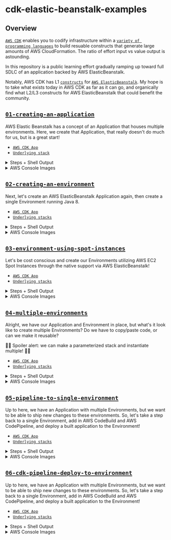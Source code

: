 # cdk-elastic-beanstalk-examples

## Overview

[`AWS CDK`](https://aws.amazon.com/cdk/) enables you to codify infrastructure within a [`variety of programming languages`](https://docs.aws.amazon.com/cdk/latest/guide/work-with.html) to build resuable constructs that generate large amounts of AWS CloudFormation. The ratio of effort input vs value output is astounding.

In this repository is a public learning effort gradually ramping up toward full SDLC of an application backed by AWS ElasticBeanstalk.

Notably, AWS CDK has L1 [`constructs`](https://docs.aws.amazon.com/cdk/latest/guide/constructs.html) for [`AWS ElasticBeanstalk`](https://docs.aws.amazon.com/cdk/api/latest/typescript/api/aws-elasticbeanstalk.html). My hope is to take what exists today in AWS CDK as far as it can go, and organically find what L2/L3 constructs for AWS ElasticBeanstalk that could benefit the community.

## [`01-creating-an-application`](./01-creating-an-application/lib/01-creating-an-application-stack.ts)

AWS Elastic Beanstalk has a concept of an Application that houses multiple environments. Here, we create that Application, that really doesn't do much for us, but is a great start!

- [`AWS CDK App`](./01-creating-an-application/bin/01-creating-an-application..ts)
- [`Underlying stack`](./01-creating-an-application/lib/01-creating-an-application-stack..ts)

<details><summary>Steps + Shell Output</summary>
<p>

```bash
▶ cd 01-creating-an-application
▶ npm i

# Let's validate our synthesized CloudFormation
▶ npm run test

> 01-creating-an-application@0.1.0 test /Users/Bluegrass-Dev/github.com/bluegrass-dev/cdk-elastic-beanstalk-examples/01-creating-an-application
> jest

 PASS  test/01-creating-an-application.test.ts
  ✓ ElasticBeanstalk Application Created (187ms)

Test Suites: 1 passed, 1 total
Tests:       1 passed, 1 total
Snapshots:   0 total
Time:        1.664s, estimated 3s
Ran all test suites.


# 🚢 it!
▶ npm run cdk deploy

> 01-creating-an-application@0.1.0 cdk /Users/Bluegrass-Dev/github.com/bluegrass-dev/cdk-elastic-beanstalk-examples/01-creating-an-application
> cdk "deploy"

CreatingAnApplicationStack: deploying...
CreatingAnApplicationStack: creating CloudFormation changeset...
[██████████████████████████████████████████████████████████] (3/3)


 ✅  CreatingAnApplicationStack

Stack ARN:
arn:aws:cloudformation:us-west-2:140483673113:stack/CreatingAnApplicationStack/d0ed1ea0-c86e-11ea-b97b-06724f918394

# throw it in the 🗑️ when you're done!
▶ npm run cdk destroy

> 01-creating-an-application@0.1.0 cdk /Users/Bluegrass-Dev/github.com/bluegrass-dev/cdk-elastic-beanstalk-examples/01-creating-an-application
> cdk "destroy"

Are you sure you want to delete: CreatingAnApplicationStack (y/n)? y
CreatingAnApplicationStack: destroying...



 ✅  CreatingAnApplicationStack: destroyed
```

</p>
</details>

<details><summary>AWS Console Images</summary>
<p>

### AWS ElasticBeanstalk Application

![AWS ElasticBeanstalk Application](./assets/01-elastic-beanstalk-console.png)

### AWS CloudFormation Console

![AWS CloudFormation Console](./assets/01-cloudformation-console.png)

</p>
</details>

## [`02-creating-an-environment`](./02-creating-an-environment/lib/02-creating-an-environment-stack.ts)

Next, let's create an AWS ElasticBeanstalk Application again, then create a single Environment running Java 8.

- [`AWS CDK App`](./02-creating-an-environment/bin/02-creating-an-environment.ts)
- [`Underlying stacks`](./02-creating-an-environment/lib/02-creating-an-environment-stack.ts)

<details><summary>Steps + Shell Output</summary>
<p>

```bash
▶ cd 02-creating-an-environment
▶ npm i

# Let's validate our synthesized CloudFormation
▶ npm run test

> 02-creating-an-environment@0.1.0 test /Users/Bluegrass-Dev/github.com/bluegrass-dev/cdk-elastic-beanstalk-examples/02-creating-an-environment
> jest

 PASS  test/02-creating-an-environment.test.ts
  ✓ ElasticBeanstalk Application Created (203ms)
  ✓ ElasticBeanstalk Environment Created (119ms)

Test Suites: 1 passed, 1 total
Tests:       2 passed, 2 total
Snapshots:   0 total
Time:        2.58s, estimated 3s
Ran all test suites.

# 🚢 it!
▶ npm run cdk deploy '*'

> 02-creating-an-environment@0.1.0 cdk /Users/Bluegrass-Dev/github.com/bluegrass-dev/cdk-elastic-beanstalk-examples/02-creating-an-environment
> cdk "deploy" "*"

CreatingAnEnvironmentStack: deploying...
CreatingAnEnvironmentStack: creating CloudFormation changeset...


 ✅  CreatingAnEnvironmentStack

Outputs:
CreatingAnEnvironmentStack.EnvironmentUrl = http://awseb-e-9-AWSEBLoa-PMCKHN9GSWUA-1954471332.us-east-1.elb.amazonaws.com

Stack ARN:
arn:aws:cloudformation:us-east-1:858981056259:stack/CreatingAnEnvironmentStack/79f67d20-c874-11ea-ac16-0e58854680da

# throw it in the 🗑️ when you're done!
▶ npm run cdk destroy

> 02-creating-an-environment@0.1.0 cdk /Users/Bluegrass-Dev/github.com/bluegrass-dev/cdk-elastic-beanstalk-examples/02-creating-an-environment
> cdk "destroy"

Are you sure you want to delete: CreatingAnEnvironmentStack (y/n)? y
CreatingAnEnvironmentStack: destroying...
5:47:08 PM | DELETE_IN_PROGRESS   | AWS::CloudFormation::Stack         | CreatingAnEnvironmentStack
5:50:14 PM | DELETE_IN_PROGRESS   | AWS::ElasticBeanstalk::Application | Application

 ✅  CreatingAnEnvironmentStack: destroyed
```

</p>
</details>

<details><summary>AWS Console Images</summary>
<p>

### AWS ElasticBeanstalk Application

![AWS ElasticBeanstalk Application](./assets/02-elastic-beanstalk-console.png)

### AWS CloudFormation Console

![AWS CloudFormation Console](./assets/02-cloudformation-console.pngd)

### The running application

![Running application](./assets/02-running-application.png)

</p>
</details>

## [`03-environment-using-spot-instances`](./03-environment-using-spot-instances/)

Let's be cost conscious and create our Environments utilizing AWS EC2 Spot Instances through the native support via AWS ElasticBeanstalk!

- [`AWS CDK App`](./03-environment-using-spot-instances/bin/03-environment-using-spot-instances.ts)
- [`Underlying stacks`](./03-environment-using-spot-instances/lib/03-environment-using-spot-instances-stack.ts)

<details><summary>Steps + Shell Output</summary>
<p>

```bash
▶ cd 03-environment-using-spot-instances
▶ npm i

# Let's validate our synthesized CloudFormation
▶ npm run test

> 03-environment-using-spot-instances@0.1.0 test /Users/Bluegrass-Dev/github.com/bluegrass-dev/cdk-elastic-beanstalk-examples/03-environment-using-spot-instances
> jest

 PASS  test/03-environment-using-spot-instances.test.ts
  ✓ ElasticBeanstalk Application Created (210ms)
  ✓ ElasticBeanstalk Environment Created (116ms)
  ✓ ElasticBeanstalk Environment is using 100% Spot Instances (118ms)

Test Suites: 1 passed, 1 total
Tests:       3 passed, 3 total
Snapshots:   0 total
Time:        3.806s
Ran all test suites.

# 🚢 it!
▶ npm run cdk deploy '*'

> 03-environment-using-spot-instances@0.1.0 cdk /Users/Bluegrass-Dev/github.com/bluegrass-dev/cdk-elastic-beanstalk-examples/03-environment-using-spot-instances
> cdk "deploy" "*"

EnvironmentUsingSpotInstancesStack: deploying...
EnvironmentUsingSpotInstancesStack: creating CloudFormation changeset...
[██████████████████████████████████████████████████████████] (4/4)



 ✅  EnvironmentUsingSpotInstancesStack

Stack ARN:
arn:aws:cloudformation:us-east-1:858981056259:stack/EnvironmentUsingSpotInstancesStack/29b3ee70-c878-11ea-89cf-0e05d1a3c102


# throw it in the 🗑️ when you're done!
▶ npm run cdk destroy

> 03-environment-using-spot-instances@0.1.0 cdk /Users/Bluegrass-Dev/github.com/bluegrass-dev/cdk-elastic-beanstalk-examples/03-environment-using-spot-instances
> cdk "destroy"

Are you sure you want to delete: EnvironmentUsingSpotInstancesStack (y/n)? y
EnvironmentUsingSpotInstancesStack: destroying...

 ✅  EnvironmentUsingSpotInstancesStack: destroyed

```

</p>
</details>

<details><summary>AWS Console Images</summary>
<p>

### AWS ElasticBeanstalk Environment Capacity Options

![AWS ElasticBeanstalk Application](./assets/03-elastic-beanstalk-console-capacity-options.png)

</p>
</details>

## [`04-multiple-environments`](./04-multiple-environments/)

Alright, we have our Application and Environment in place, but what's it look like to create multiple Environments? Do we have to copy/paste code, or can we make it reusable?

🚨🚨 Spoiler alert: we can make a parameterized stack and instantiate multiple! 🚨🚨

- [`AWS CDK App`](./04-multiple-environments/bin/04-multiple-environments..ts)
- [`Underlying stacks`](./04-multiple-environments/lib/04-multiple-environments-stack..ts)

<details><summary>Steps + Shell Output</summary>
<p>

```bash
▶ cd 04-multiple-environments
▶ npm i

# Let's validate our synthesized CloudFormation
▶ npm run test

> 04-multiple-environments@0.1.0 test /Users/Bluegrass-Dev/github.com/bluegrass-dev/cdk-elastic-beanstalk-examples/04-multiple-environments
> jest

 PASS  test/04-multiple-environments.test.ts
  ✓ ElasticBeanstalk Application Created (208ms)
  ✓ ElasticBeanstalk Environments Created (129ms)

Test Suites: 1 passed, 1 total
Tests:       2 passed, 2 total
Snapshots:   0 total
Time:        3.569s
Ran all test suites.

# 🚢 it!
▶ npm run cdk deploy '*'

> 04-multiple-environments@0.1.0 cdk /Users/Bluegrass-Dev/github.com/bluegrass-dev/cdk-elastic-beanstalk-examples/04-multiple-environments
> cdk "deploy" "*"

ApplicationStack
ApplicationStack: deploying...
ApplicationStack: creating CloudFormation changeset...

 ✅  ApplicationStack

Stack ARN:
arn:aws:cloudformation:us-east-1:858981056259:stack/ApplicationStack/cfe8c270-c878-11ea-98ca-0ab389d40b93
Environment1Stack
Environment1Stack: deploying...
Environment1Stack: creating CloudFormation changeset...

 ✅  Environment1Stack

Stack ARN:
arn:aws:cloudformation:us-east-1:858981056259:stack/Environment1Stack/da126210-c878-11ea-b389-1272d872aba7
Environment2Stack
Environment2Stack: deploying...
Environment2Stack: creating CloudFormation changeset...

 ✅  Environment2Stack

Stack ARN:
arn:aws:cloudformation:us-east-1:858981056259:stack/Environment2Stack/53b4b050-c879-11ea-9f91-122ae4ce5d77

# throw it in the 🗑️ when you're done!

▶ npm run cdk destroy '*'

> 04-multiple-environments@0.1.0 cdk /Users/Bluegrass-Dev/github.com/bluegrass-dev/cdk-elastic-beanstalk-examples/04-multiple-environments
> cdk "destroy" "*"

Are you sure you want to delete: Environment2Stack, Environment1Stack, ApplicationStack (y/n)? y
Environment2Stack: destroying...
 ✅  Environment2Stack: destroyed

Environment1Stack: destroying...
 ✅  Environment1Stack: destroyed

ApplicationStack: destroying...
 ✅  ApplicationStack: destroyed
```

</p>
</details>

<details><summary>AWS Console Images</summary>
<p>

### AWS ElasticBeanstalk Environments

![AWS ElasticBeanstalk Application](./assets/04-elastic-beanstalk-multiple-environments.png)

</p>
</details>

## [`05-pipeline-to-single-environment`](./05-pipeline-to-single-environment/)

Up to here, we have an Application with multiple Environments, but we want to be able to ship new changes to these environments. So, let's take a step back to a single Environment, add in AWS CodeBuild and AWS CodePipeline, and deploy a built application to the Environment!

- [`AWS CDK App`](./05-pipeline-to-single-environment/bin/05-pipeline-to-single-environment.ts)
- [`Underlying stacks`](./05-pipeline-to-single-environment/lib/05-pipeline-to-single-environment-stack.ts)

<details><summary>Steps + Shell Output</summary>
<p>

```bash
▶ cd 05-pipeline-to-single-environment
▶ npm i

# Let's validate our synthesized CloudFormation
▶ npm run test

# Set our AWS Secrets Manager value for AWS CodePipeline to use for access to the GitHub Repository
▶ GITHUB_TOKEN=$GITHUB_TOKEN AWS_REGION=$AWS_REGION ./scripts/set-secrets.sh

# 🚢 it!
▶ npm run cdk deploy '*'

# throw it in the 🗑️ when you're done!
▶ npm run cdk destroy

```

</p>
</details>

<details><summary>AWS Console Images</summary>
<p>

### AWS CodePipeline

TODO

</p>
</details>

## [`06-cdk-pipeline-deploy-to-environment`](./06-cdk-pipeline-deploy-to-environment/)

Up to here, we have an Application with multiple Environments, but we want to be able to ship new changes to these environments. So, let's take a step back to a single Environment, add in AWS CodeBuild and AWS CodePipeline, and deploy a built application to the Environment!

- [`AWS CDK App`](./06-cdk-pipeline-deploy-to-environment/bin/06-cdk-pipeline-deploy-to-environment.ts)
- [`Underlying stacks`](./06-cdk-pipeline-deploy-to-environment/lib/06-cdk-pipeline-deploy-to-environment-stack.ts)

<details><summary>Steps + Shell Output</summary>
<p>

```bash
▶ cd 06-cdk-pipeline-deploy-to-environment
▶ npm i

# Let's validate our synthesized CloudFormation
▶ npm run test

# Bootstrap the account for CDK with the extra feature enabled
▶ AWS_PROFILE=$AWS_PROFILE AWS_ACCOUNT_ID=$AWS_ACCOUNT_ID AWS_REGION=$AWS_REGION ./scripts/bootstrap-account.sh
'@aws-cdk/core:newStyleStackSynthesis' context set, using new-style bootstrapping
 ⏳  Bootstrapping environment aws://639625606919/us-east-1...
CDKToolkit: creating CloudFormation changeset...

 ✅  Environment aws://639625606919/us-east-1 bootstrapped.

# Set our AWS Secrets Manager value for AWS CodePipeline to use for access to the GitHub Repository
▶ GITHUB_TOKEN=$GITHUB_TOKEN ./scripts/set-secrets.sh

# 🚢 it!
▶ npm run cdk deploy '*'

# throw it in the 🗑️ when you're done!
▶ npm run cdk destroy

```

</p>
</details>

<details><summary>AWS Console Images</summary>
<p>

### AWS CodePipeline

TODO

</p>
</details>
